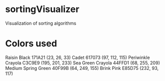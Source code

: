 # sortingVisualizer
Visualization of sorting algorithms



# Colors used

Raisin Black            171A21            (23, 26, 33)
Cadet                   617073            (97, 112, 115)
Periwinkle Crayola      C3C9E9            (195, 201, 233)
Sea Green Crayola       44FFD1            (68, 255, 209)
Medium Spring Green     40F99B            (64, 249, 155)
Brink Pink              E85D75            (232, 93, 117)



